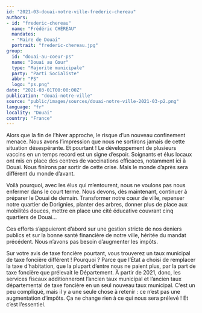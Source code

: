 ```yaml
---
id: "2021-03-douai-notre-ville-frederic-chereau"
authors:
- id: "frederic-chereau"
  name: "Frédéric CHÉREAU"
  mandates: 
  - "Maire de Douai"
  portrait: "frederic-chereau.jpg"
group:
  id: "douai-au-coeur-ps"
  name: "Douai au Cœur"
  type: "Majorité municipale"
  party: "Parti Socialiste"
  abbr: "PS"
  logo: "ps.png"
date: "2021-03-01T00:00:00Z"
publication: "douai-notre-ville"
source: "public/images/sources/douai-notre-ville-2021-03-p2.png"
language: "fr"
locality: "Douai"
country: "France"
---
```


Alors que la fin de l’hiver approche, le risque d’un nouveau confinement menace. Nous avons l’impression que nous ne sortirons jamais de cette situation désespérante. Et pourtant ! Le développement de plusieurs vaccins en un temps record est un signe d’espoir. Soignants et élus locaux ont mis en place des centres de vaccinations efficaces, notamment ici à Douai. Nous finirons par sortir de cette crise. Mais le monde d’après sera différent du monde d’avant.

Voilà pourquoi, avec les élus qui m’entourent, nous ne voulons pas nous enfermer dans le court terme. Nous devons, dès maintenant, continuer à préparer le Douai de demain. Transformer notre cœur de ville, repenser notre quartier de Dorignies, planter des arbres, donner plus de place aux mobilités douces, mettre en place une cité éducative couvrant cinq quartiers de Douai…

Ces efforts s’appuieront d’abord sur une gestion stricte de nos deniers publics et sur la bonne santé financière de notre ville, héritée du mandat précédent. Nous n’avons pas besoin d’augmenter les impôts.

Sur votre avis de taxe foncière pourtant, vous trouverez un taux municipal de taxe foncière différent ! Pourquoi ? Parce que l’État a choisi de remplacer la taxe d’habitation, que la plupart d’entre nous ne paient plus, par la part de taxe foncière que prélevait le Département. À partir de 2021, donc, les services fiscaux additionneront l’ancien taux municipal et l’ancien taux départemental de taxe foncière en un seul nouveau taux municipal. C’est un peu compliqué, mais il y a une seule chose à retenir : ce n’est pas une augmentation d’impôts. Ça ne change rien à ce qui nous sera prélevé ! Et c’est l’essentiel.
